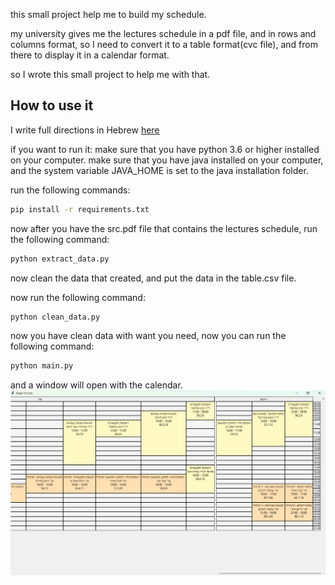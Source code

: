 this small project help me to build my schedule.

my university gives me the lectures schedule in a pdf file, and in rows and columns format, so I need to convert it to a
table format(cvc file), and from there to display it in a calendar format.

so I wrote this small project to help me with that.

## How to use it

I write full directions in Hebrew [here](assets/הסבר.pdf)

if you want to run it:
make sure that you have python 3.6 or higher installed on your computer.
make sure that you have java installed on your computer, and the system variable JAVA_HOME is set to the java
installation folder.

run the following commands:

```bash
pip install -r requirements.txt
```

now after you have the src.pdf file that contains the lectures schedule, run the following command:

```bash
python extract_data.py
```

now clean the data that created, and put the data in the table.csv file.

now run the following command:

```bash
python clean_data.py
```

now you have clean data with want you need, now you can run the following command:

```bash
python main.py
```

and a window will open with the calendar.
![calendar](./assets/calendar.png)